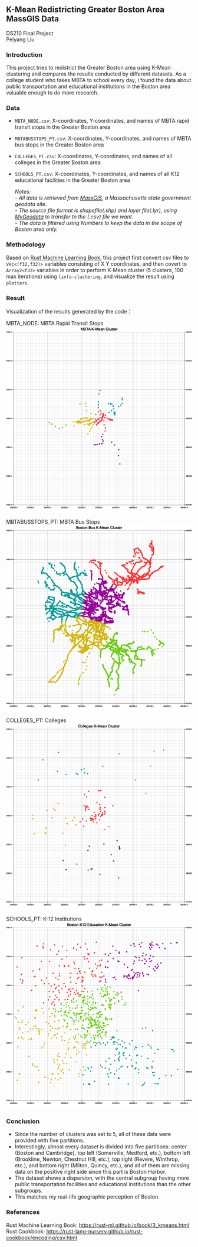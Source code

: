 ## K-Mean Redistricting Greater Boston Area MassGIS Data
DS210 Final Project   
Peiyang Liu

### Introduction
This project tries to redistrict the Greater Boston area using K-Mean clustering and compares the results conducted by different datasets. As a college student who takes MBTA to school every day, I found the data about public transportation and educational institutions in the Boston area valuable enough to do more research. 


### Data
- ```MBTA_NODE.csv```: X-coordinates, Y-coordinates, and names of MBTA rapid transit stops in the Greater Boston area
- ```MBTABUSSTOPS_PT.csv```: X-coordinates, Y-coordinates, and names of MBTA bus stops in the Greater Boston area
- ```COLLEGES_PT.csv```: X-coordinates, Y-coordinates, and names of all colleges in the Greater Boston area
- ```SCHOOLS_PT.csv```: X-coordinates, Y-coordinates, and names of all K12 educational facilities in the Greater Boston area

  *Notes:*   
  *- All data is retrieved from [MassGIS](https://www.mass.gov/info-details/massgis-data-layers), a Massachusetts state government geodata site.*    
  *- The source file format is shapefile(.shp) and layer file(.lyr), using [MyGeodata](https://mygeodata.cloud/converter/shp-to-csv) to transfer to the (.csv) file we want.*   
  *- The data is filtered using Numbers to keep the data in the scope of Boston area only.*

### Methodology
Based on [Rust Machine Learning Book](https://rust-ml.github.io/book/3_kmeans.html), this project first convert csv files to ```Vec<(f32,f32)>``` variables consisting of X Y coordinates, and then covert to ```Array2<f32>``` variables in order to perform K-Mean cluster (5 clusters, 100 max iterations) using ```linfa-clustering```, and visualize the result using ```plotters```. 

### Result
Visualization of the results generated by the code： 
   
MBTA_NODE: MBTA Rapid Transit Stops
![MBTA_NODE](https://github.com/mast13f/peiyang_ds210final/blob/master/MBTA.png)   
   
MBTABUSSTOPS_PT: MBTA Bus Stops
![MBTABUSSTOPS_PT](https://github.com/mast13f/peiyang_ds210final/blob/master/bus.png)   
   
COLLEGES_PT: Colleges
![COLLEGES_PT](https://github.com/mast13f/peiyang_ds210final/blob/master/Colleges.png)  
   
SCHOOLS_PT: K-12 Institutions
![SCHOOLS_PT](https://github.com/mast13f/peiyang_ds210final/blob/master/k12.png)  


### Conclusion
- Since the number of clusters was set to 5, all of these data were provided with five partitions.
- Interestingly, almost every dataset is divided into five partitions: center (Boston and Cambridge), top left (Somerville, Medford, etc.), bottom left (Brookline, Newton, Chestnut Hill, etc.), top right (Revere, Winthrop, etc.), and bottom right (Milton, Quincy, etc.), and all of them are missing data on the positive right side since this part is Boston Harbor.
- The dataset shows a dispersion, with the central subgroup having more public transportation facilities and educational institutions than the other subgroups.
- This matches my real-life geographic perception of Boston.

### References
Rust Machine Learning Book: https://rust-ml.github.io/book/3_kmeans.html     
Rust Cookbook: https://rust-lang-nursery.github.io/rust-cookbook/encoding/csv.html
